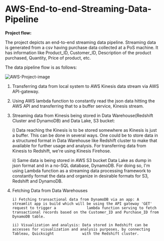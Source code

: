 # AWS-End-to-end-Streaming-Data-Pipeline


**Project flow:**

The project depicts an end-to-end streaming data pipeline. 
Streaming data is generated from a csv having purchase data collected at a PoS machine. It has information like Product_ID, Customer_ID, Description of the product purchased, Quantity, Price of product, etc.

The data pipeline flow is as follows:


![AWS-Project-image](https://user-images.githubusercontent.com/57750483/195297243-3460f0d1-2706-4fdf-87f5-b11ea43d75bd.png)


1. Transferring data from local system to AWS Kinesis data stream via AWS API-gateway.

2. Using AWS lambda function to constantly read the json data hitting the AWS API and transferring that to a buffer service, Kinesis stream.

3. Streaming data from Kinesis being stored in Data Warehouse(Redshift Cluster and DynamoDB) and Data Lake, S3 bucket:

      i) Data reaching the Kinesis is to be stored somewhere as Kinesis is just a buffer. This can be done in several ways. One could be to store data in a         structured format in Data Warehouse like Redshift cluster to make that available for further usage and analysis. For transferring data from Kinesis         to Redshift, we're using Kinesis Firehose.
      
      ii) Same data is being stored in AWS S3 bucket Data Lake as dump in json format and in a no-SQL database, DynamoDB.
        For doing so, I'm using Lambda function as a streaming data processing framework to constantly format the data and organize in desirable formats           for S3, Redshift and DynamoDB.
      
 4. Fetching Data from Data Warehouses

        i) Fetching transactional data from DynamoDB via an app: A streamlit app is build which will be using the API gateway 'GET' request to trigger a              lambda function serving to fetch transactional records based on the Customer_ID and Purchase_ID from DynamoDB table.

        ii) Visualization and analysis: Data stored in Redshift can be accesses for visualization and analysis purposes, by connecting Tableau, Quicksight             with the Redshift cluster.
